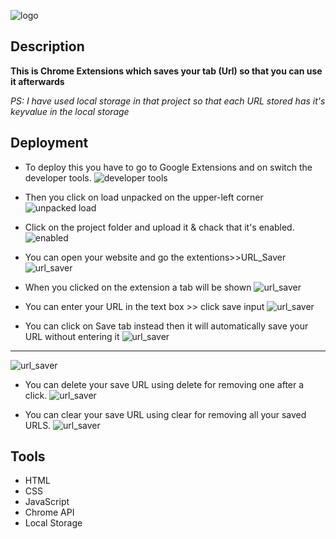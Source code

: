 
![logo](https://github.com/SalahElshafey/URL_Saver/blob/main/Screenshots/hi.png?raw=true)

## Description

**This is Chrome Extensions which saves your tab (Url) so that you can use it afterwards**

*PS: I have used local storage in that project so that each URL stored has it's keyvalue in the local storage*
## Deployment

* To deploy this you have to go to Google Extensions and on switch the developer tools.
![developer tools](https://github.com/SalahElshafey/URL_Saver/blob/main/Screenshots/10.png?raw=true)

* Then you click on load unpacked on the upper-left corner 
![unpacked load](https://github.com/SalahElshafey/URL_Saver/blob/main/Screenshots/11.png?raw=true)

* Click on the project folder and upload it & chack that it's enabled.
![enabled](https://github.com/SalahElshafey/URL_Saver/blob/main/Screenshots/2.png?raw=true)

* You can open your website and go the extentions>>URL_Saver
![url_saver](https://github.com/SalahElshafey/URL_Saver/blob/main/Screenshots/4.png?raw=true)

* When you clicked on the extension a tab will be shown
![url_saver](https://github.com/SalahElshafey/URL_Saver/blob/main/Screenshots/3.png?raw=true)

* You can enter your URL in the text box >> click save input 
![url_saver](https://github.com/SalahElshafey/URL_Saver/blob/main/Screenshots/7.png?raw=true)

* You can click on Save tab instead then it will automatically save your URL without entering it
![url_saver](https://github.com/SalahElshafey/URL_Saver/blob/main/Screenshots/5.png?raw=true)
-------------------------------------------------------------------
![url_saver](https://github.com/SalahElshafey/URL_Saver/blob/main/Screenshots/6.png?raw=true)

* You can delete your save URL using  delete for removing one after a click.
![url_saver](https://github.com/SalahElshafey/URL_Saver/blob/main/Screenshots/9.png?raw=true)

* You can clear your save URL using  clear for removing all your saved URLS.
![url_saver](https://github.com/SalahElshafey/URL_Saver/blob/main/Screenshots/8.png?raw=true)



## Tools

- HTML
- CSS
- JavaScript
- Chrome API
- Local Storage